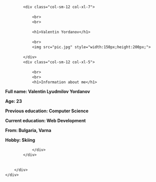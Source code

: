 <!DOCTYPE html>
<html>
  <head>
     <link rel="stylesheet" href="me.css">
      <meta name="viewport" content="width=device-width, initial-scale=1">
  <link rel="stylesheet" href="https://maxcdn.bootstrapcdn.com/bootstrap/3.4.1/css/bootstrap.min.css">
  <script src="https://ajax.googleapis.com/ajax/libs/jquery/3.5.1/jquery.min.js"></script>
  <script src="https://maxcdn.bootstrapcdn.com/bootstrap/3.4.1/js/bootstrap.min.js"></script>
  <style>
body {
  background-image: url('back.jpg');
  background-repeat: no-repeat;
  background-attachment: fixed;
  background-size: cover;
}
</style>
  </head>
  <body>


<main>

<br>
<br>
    <div class="container">
        <div class="row justify-content-center" >


            <div class="col-sm-12 col-xl-7">

                <br>
                <br>

                <h1>Valentin Yordanov</h1>

                <br>
                <img src="pic.jpg" style="width:150px;height:200px;">

            </div>
            <div class="col-sm-12 col-xl-5">

                <br>
                <br>
                <h1>Information about me</h1>
<p><strong>Full name: Valentin Lyudmilov Yordanov</strong></p>
<p><strong>Age: 23</strong></p>
<p><strong>Previous education: Computer Science</strong></p>
<p><strong>Current education: Web Development</strong></p>
<p><strong>From: Bulgaria, Varna</strong></p>
<p><strong>Hobby: Skiing</strong></p>




                </div>
            </div>


        </div>
    </div>


</main>



  </body>
</html>

